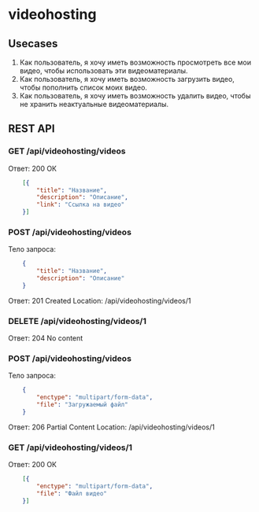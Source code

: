 # videohosting

## Usecases

1. Как пользователь, я хочу иметь возможность просмотреть все мои видео, чтобы использовать эти видеоматериалы.
2. Как пользователь, я хочу иметь возможность загрузить видео, чтобы пополнить список моих видео.
3. Как пользователь, я хочу иметь возможность удалить видео, чтобы не хранить неактуальные видеоматериалы.

## REST API

### GET /api/videohosting/videos

Ответ: 200  ОК
```json
    [{
        "title": "Hазвание",
        "description": "Описание",
        "link": "Ссылка на видео"
    }]
```

### POST /api/videohosting/videos

Тело запроса:

```json
    {
        "title": "Hазвание",
        "description": "Описание"
    }
```

Ответ: 201  Created
Location: /api/videohosting/videos/1

### DELETE /api/videohosting/videos/1

Ответ: 204  No content

### POST /api/videohosting/videos

Тело запроса:

```json
    {
        "enctype": "multipart/form-data",
        "file": "Загружаемый файл"
    }
```

Ответ: 206 Partial Content
Location: /api/videohosting/videos/1

### GET /api/videohosting/videos/1

Ответ: 200  ОК
```json
    [{
        "enctype": "multipart/form-data",
        "file": "Файл видео"
    }]
```